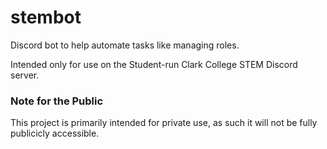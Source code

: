 # stembot
Discord bot to help automate tasks like managing roles.

Intended only for use on the Student-run Clark College STEM Discord server.

### Note for the Public
This project is primarily intended for private use, as such it will not be fully publicicly accessible.
